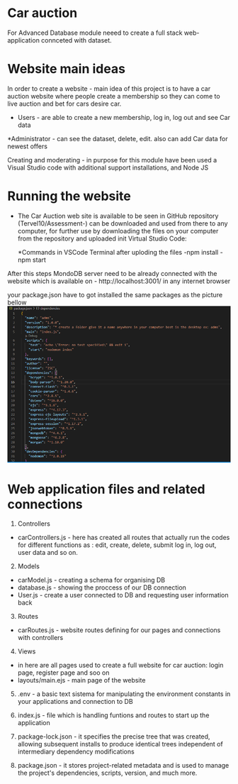 # Car auction 

For Advanced Database module neeed to create a full stack web-application connceted with dataset.
 
# Website main ideas
 
In order to create a website - main idea of this project is to have a car auction website where people create a membership so they can come to live auction and bet for cars desire car.
 
 * Users - are able to create a new membership, log in, log out and see Car data
 
 *Administrator - can see the dataset, delete, edit. also can add Car data for newest offers


Creating and moderating - in purpose for this module have been used a Visual Studio code with additional support  installations, and Node JS


# Running the website
 
 * The Car Auction web site is available to be seen in GitHub repository (Tervel10/Assessment-) can be downloaded and used from there to any computer, for further use by downloading the files on your computer from the repository and uploaded  init Virtual Studio Code:
 
    *Commands in VSCode Terminal after uploding the files
        -npm install
        -npm start
    
        
After this steps  MondoDB server need to be already connected with the website which is available on - http://localhost:3001/ in any internet browser

your package.json have to got installed the same packages as the picture bellow 
![Screenshot](Screenshot5.png)


# Web application files and related connections
  
  1. Controllers
 * carControllers.js - here has created all routes that actually run the codes for different functions as : edit, create, delete, submit log in, log out, user data and so on.

  2. Models 
 * carModel.js - creating a schema for organising DB
 * database.js - showing the proccess  of our DB connection
 * User.js - create a user connected to DB and requesting user information back
  
  3. Routes 
 * carRoutes.js - website routes defining for our pages and connections with controllers
 
  4. Views 
    
 * in here are all pages used to create a full website for car auction: login page, register page and soo on
 * layouts/main.ejs - main page of the website 
 
  5. .env  - a basic text sistema for manipulating the environment constants in your applications and connection to DB
  
  6. index.js - file which is handling funtions and routes to start up the application
  
  7. package-lock.json - it specifies the precise tree that was created, allowing subsequent installs to produce identical trees independent of intermediary dependency modifications

  8. package.json - it stores project-related metadata and is used to manage the project's dependencies, scripts, version, and much more.



